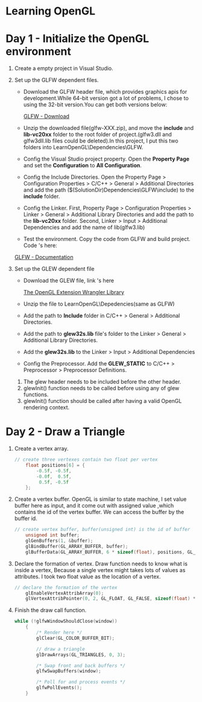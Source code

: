# Learning OpenGL

# Day 1 - Initialize the OpenGL environment

1. Create a empty project in Visual Studio.
2. Set up the GLFW dependent files.
    - Download the GLFW header file, which provides graphics apis for development.While 64-bit version got a lot of problems, I chose to using the 32-bit version.You can get both versions  below:

        [GLFW - Download](https://www.glfw.org/download.html)

    - Unzip the downloaded file(glfw-XXX.zip), and move the **include** and **lib-vc20xx** folder to the root folder of project.(glfw3.dll and glfw3dll.lib files could be deleted).In this project, I put this two folders into LearnOpenGL\Dependencies\GLFW\.
    - Config the Visual Studio project property. Open the **Property Page** and set the **Configuration** to **All Configuration**.
    - Config the Include Directories. Open the Property Page > Configuration Properties > C/C++ > General > Additional Directories and add the path ($(SolutionDir)Dependencies\GLFW\include) to the **include** folder.
    - Config the Linker. First, Property Page > Configuration Properties > Linker > General > Additional Library Directories and add the path to the **lib-vc20xx** folder. Second, Linker > Input > Additional Dependencies and add the name of lib(glfw3.lib)
    - Test the environment. Copy the code from GLFW and build project. Code 's here:

    [GLFW - Documentation](https://www.glfw.org/documentation.html)

3. Set up the GLEW dependent file
    - Download the GLEW file, link 's here

        [The OpenGL Extension Wrangler Library](http://glew.sourceforge.net/)

    - Unzip the file to LearnOpenGL\Depedencies(same as GLFW)
    - Add the path to **Include** folder in C/C++ > General > Additional Directories.
    - Add the path to **glew32s.lib** file's folder to the Linker > General > Additional Library Directories.
    - Add the **glew32s.lib** to the Linker > Input > Additional Dependencies
    - Config the Preprocessor. Add the **GLEW_STATIC** to C/C++ > Preprocessor > Preprocessor Definitions.

    1. The glew header needs to be included before the other header.
    2. glewInit() function needs to be called before using any of glew functions.
    3. glewInit() function should be called after having a valid OpenGL rendering context.

# Day 2 - Draw a Triangle

1. Create a vertex array.

    ```cpp
    // create three vertexes contain two float per vertex
    	float positions[6] = {
    		-0.5f, -0.5f,
    		-0.0f,  0.5f,
    		 0.5f, -0.5f
    	};
    ```

2. Create a vertex buffer. OpenGL is similar to state machine, I set value buffer here as input, and it come out with assigned value ,which contains the id of the vertex buffer. We can access the buffer by the buffer id.

    ```cpp
    // create vertex buffer, buffer(unsigned int) is the id of buffer 
    	unsigned int buffer;
    	glGenBuffers(1, &buffer);
    	glBindBuffer(GL_ARRAY_BUFFER, buffer);
    	glBufferData(GL_ARRAY_BUFFER, 6 * sizeof(float), positions, GL_STATIC_DRAW);
    ```

3. Declare the formation of vertex. Draw function needs to know what is inside a vertex, Because a single vertex might takes lots of values as attributes. I took two float value as the location of a vertex.

    ```cpp
    // declare the formation of the vertex
    	glEnableVertexAttribArray(0);
    	glVertexAttribPointer(0, 2, GL_FLOAT, GL_FALSE, sizeof(float) * 2, 0);
    ```

4. Finish the draw call function.

    ```cpp
    while (!glfwWindowShouldClose(window))
    	{
    		/* Render here */
    		glClear(GL_COLOR_BUFFER_BIT);

    		// draw a triangle
    		glDrawArrays(GL_TRIANGLES, 0, 3);

    		/* Swap front and back buffers */
    		glfwSwapBuffers(window);

    		/* Poll for and process events */
    		glfwPollEvents();
    	}
    ```
